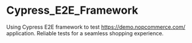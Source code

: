 # Cypress_E2E_Framework
Using Cypress E2E framework to test https://demo.nopcommerce.com/ application. Reliable tests for a seamless shopping experience.
